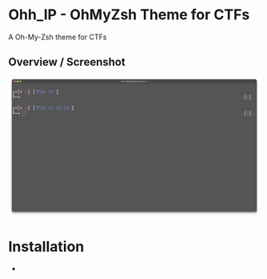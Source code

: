 # Ohh_IP - OhMyZsh Theme for CTFs
A Oh-My-Zsh theme for CTFs

## Overview / Screenshot
![Demo-SC](demo-shell.png)

# Installation
- 
